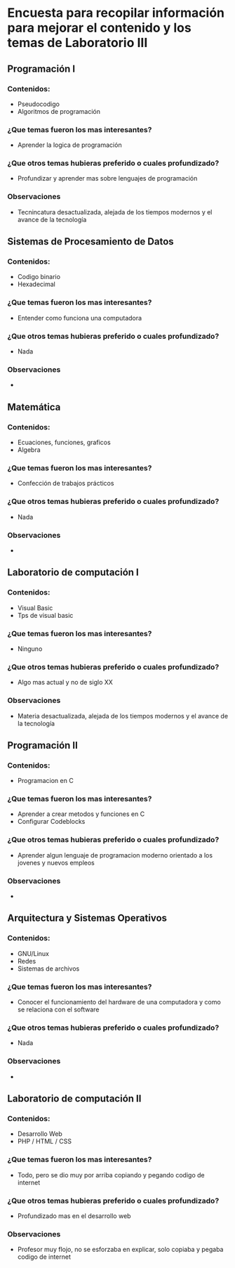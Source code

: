 # Encuesta para recopilar información para mejorar el contenido y los temas de Laboratorio III 
## Programación I 
### Contenidos:
*   Pseudocodigo
*   Algoritmos de programación
### ¿Que temas fueron los mas interesantes?
*   Aprender la logica de programación
### ¿Que otros temas hubieras preferido o cuales profundizado?
*   Profundizar y aprender mas sobre lenguajes de programación
### Observaciones 
*   Tecnincatura desactualizada, alejada de los tiempos modernos y el avance de la tecnología
## Sistemas de Procesamiento de Datos
### Contenidos:
*   Codigo binario
*   Hexadecimal
### ¿Que temas fueron los mas interesantes?
*   Entender como funciona una computadora
### ¿Que otros temas hubieras preferido o cuales profundizado?
*   Nada
### Observaciones 
*  
## Matemática
### Contenidos:
*   Ecuaciones, funciones, graficos
*   Algebra
### ¿Que temas fueron los mas interesantes?
*   Confección de trabajos prácticos
### ¿Que otros temas hubieras preferido o cuales profundizado?
*   Nada
### Observaciones 
*   
## Laboratorio de computación I
### Contenidos:
*   Visual Basic
*   Tps de visual basic
### ¿Que temas fueron los mas interesantes?
*   Ninguno
### ¿Que otros temas hubieras preferido o cuales profundizado?
*   Algo mas actual y no de siglo XX
### Observaciones 
*   Materia desactualizada, alejada de los tiempos modernos y el avance de la tecnología
## Programación II
### Contenidos:
*   Programacion en C
### ¿Que temas fueron los mas interesantes?
*   Aprender a crear metodos y funciones en C
*   Configurar Codeblocks
### ¿Que otros temas hubieras preferido o cuales profundizado?
*   Aprender algun lenguaje de programacion moderno orientado a los jovenes y nuevos empleos
### Observaciones 
*   
## Arquitectura y Sistemas Operativos
### Contenidos:
*   GNU/Linux
*   Redes
*   Sistemas de archivos
### ¿Que temas fueron los mas interesantes?
*   Conocer el funcionamiento del hardware de una computadora y como se relaciona con el software
### ¿Que otros temas hubieras preferido o cuales profundizado?
*   Nada
### Observaciones 
*
## Laboratorio de computación II
### Contenidos:
*   Desarrollo Web
*   PHP / HTML / CSS
### ¿Que temas fueron los mas interesantes?
*   Todo, pero se dio muy por arriba copiando y pegando codigo de internet
### ¿Que otros temas hubieras preferido o cuales profundizado?
*   Profundizado mas en el desarrollo web
### Observaciones 
*   Profesor muy flojo, no se esforzaba en explicar, solo copiaba y pegaba codigo de internet
